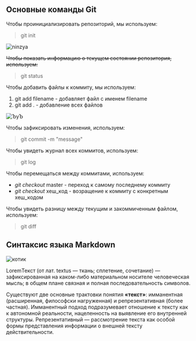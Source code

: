 ## Основные команды Git  



Чтобы проинициализировать репозиторий, мы используем:

> git init


![ninzya](../Test_Git1/img/Y1tRaLP0W1R3zzVj3M0ZCsQDxYQxHhj_C4S0XCnTjo2mnrBrr-67cZw5BR3PEcx1FrV97mtV.jpg)


~~Чтобы показать информацию о текущем состоянии репозитория, используем:~~
>git status

Чтобы добавить файлы к коммиту, мы используем:  
1.  git add filename - добавляет файл с именем filename 
2.  git add . - добавление всех файлов

![ЪуЪ](../Test_Git1/img/MemesAndPoops_stickers_038.webp)

Чтобы зафиксировать изменения, используем:
  
> git commit -m "message"


Чтобы увидеть журнал всех коммитов,
используем:  
> git log

Чтобы перемещаться между коммитами,
используем:
*  *git checkout* master - переход к самому последнему коммиту
*  *git checkout* хеш_код - возращение к коммиту с конкретным хеш_кодом


Чтобы увидеть разницу между текущим и
закоммиченным файлом, используем:
> git diff

## Синтаксис языка Markdown




![котик](../Test_Git1/img/1371_original.jpg)

LoremТекст (от лат. textus — ткань; сплетение, сочетание) — зафиксированная на каком-либо материальном носителе человеческая мысль; в общем плане связная и полная последовательность символов.

Существуют две основные трактовки понятия **«текст»**: имманентная (расширенная, философски нагруженная) и репрезентативная (более частная). Имманентный подход подразумевает отношение к тексту как к автономной реальности, нацеленность на выявление его внутренней структуры. Репрезентативный — рассмотрение текста как особой формы представления информации о внешней тексту действительности.